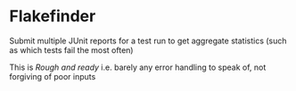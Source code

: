 # Flakefinder

Submit multiple JUnit reports for a test run to get aggregate statistics (such as which tests fail the most often)

This is _Rough and ready_ i.e. barely any error handling to speak of, not forgiving of poor inputs